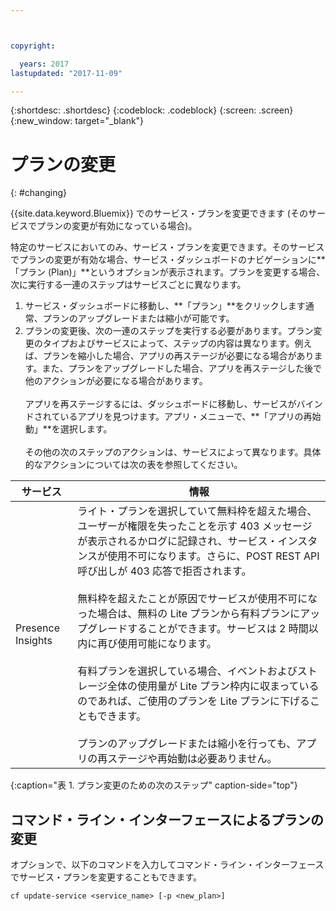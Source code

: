 ```yaml
---



copyright:

  years: 2017
lastupdated: "2017-11-09"

---
```


{:shortdesc: .shortdesc}
{:codeblock: .codeblock}
{:screen: .screen}
{:new_window: target="_blank"}

# プランの変更
{: #changing}

{{site.data.keyword.Bluemix}} でのサービス・プランを変更できます (そのサービスでプランの変更が有効になっている場合)。

特定のサービスにおいてのみ、サービス・プランを変更できます。そのサービスでプランの変更が有効な場合、サービス・ダッシュボードのナビゲーションに**「プラン (Plan)」**というオプションが表示されます。プランを変更する場合、次に実行する一連のステップはサービスごとに異なります。

1. サービス・ダッシュボードに移動し、**「プラン」**をクリックします通常、プランのアップグレードまたは縮小が可能です。
2. プランの変更後、次の一連のステップを実行する必要があります。プラン変更のタイプおよびサービスによって、ステップの内容は異なります。例えば、プランを縮小した場合、アプリの再ステージが必要になる場合があります。また、プランをアップグレードした場合、アプリを再ステージした後で他のアクションが必要になる場合があります。<br/><br/>アプリを再ステージするには、ダッシュボードに移動し、サービスがバインドされているアプリを見つけます。アプリ・メニューで、**「アプリの再始動」**を選択します。<br/><br/>その他の次のステップのアクションは、サービスによって異なります。具体的なアクションについては次の表を参照してください。


|サービス|	情報|
|--------|-------------|
|Presence Insights 	|ライト・プランを選択していて無料枠を超えた場合、ユーザーが権限を失ったことを示す 403 メッセージが表示されるかログに記録され、サービス・インスタンスが使用不可になります。さらに、POST REST API 呼び出しが 403 応答で拒否されます。<br/><br/>無料枠を超えたことが原因でサービスが使用不可になった場合は、無料の Lite プランから有料プランにアップグレードすることができます。サービスは 2 時間以内に再び使用可能になります。<br/><br/>有料プランを選択している場合、イベントおよびストレージ全体の使用量が Lite プラン枠内に収まっているのであれば、ご使用のプランを Lite プランに下げることもできます。<br/><br/>プランのアップグレードまたは縮小を行っても、アプリの再ステージや再始動は必要ありません。|
{:caption="表 1. プラン変更のための次のステップ" caption-side="top"}

## コマンド・ライン・インターフェースによるプランの変更

オプションで、以下のコマンドを入力してコマンド・ライン・インターフェースでサービス・プランを変更することもできます。
```
cf update-service <service_name> [-p <new_plan>]
```

